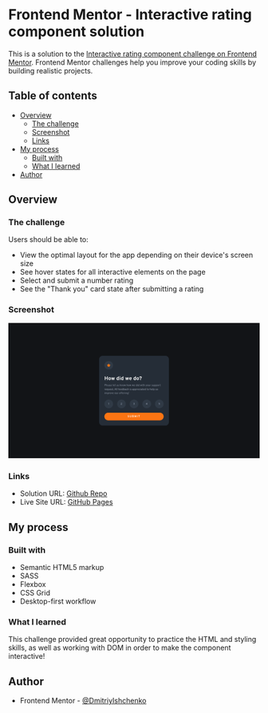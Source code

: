 # Frontend Mentor - Interactive rating component solution

This is a solution to the [Interactive rating component challenge on Frontend Mentor](https://www.frontendmentor.io/challenges/interactive-rating-component-koxpeBUmI). Frontend Mentor challenges help you improve your coding skills by building realistic projects. 

## Table of contents

- [Overview](#overview)
  - [The challenge](#the-challenge)
  - [Screenshot](#screenshot)
  - [Links](#links)
- [My process](#my-process)
  - [Built with](#built-with)
  - [What I learned](#what-i-learned)
- [Author](#author)


## Overview

### The challenge

Users should be able to:

- View the optimal layout for the app depending on their device's screen size
- See hover states for all interactive elements on the page
- Select and submit a number rating
- See the "Thank you" card state after submitting a rating

### Screenshot

![](./screenshot.png)

### Links

- Solution URL: [Github Repo](https://github.com/DmitriyIshchenko/frontendmentor-challenges/tree/rating-component-newbie/1-newbie-interactive-rating-component)
- Live Site URL: [GitHub Pages](https://dmitriyishchenko.github.io/frontendmentor-challenges/newbie-interactive-rating-component/)

## My process

### Built with

- Semantic HTML5 markup
- SASS
- Flexbox
- CSS Grid
- Desktop-first workflow

### What I learned

This challenge provided great opportunity to practice the HTML and styling skills, as well as working with DOM in order to make the component interactive!

## Author

- Frontend Mentor - [@DmitriyIshchenko](https://www.frontendmentor.io/profile/DmitriyIshchenko)